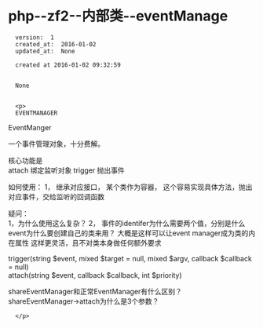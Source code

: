 
  # php--zf2--内部类--eventManage

      version:  1
      created_at:  2016-01-02
      updated_at:  None

      created at 2016-01-02 09:32:59 


      None


      <p>
      EVENTMANAGER
EventManger

 
一个事件管理对象，十分费解。


 
核心功能是   
 attach  绑定监听对象
 trigger  抛出事件

 
如何使用：
 1， 继承对应接口， 某个类作为容器， 这个容易实现具体方法，抛出对应事件，交给监听的回调函数

 

 
疑问：  
 1，为什么使用这么复杂？
  2， 事件的identifer为什么需要两个值，分别是什么
event为什么要创建自己的类来用？
	大概是这样可以让event manager成为类的内在属性
	这样更灵活，且不对类本身做任何额外要求
	
	
	
trigger(string $event, mixed $target = null, mixed $argv, callback $callback = null)  
attach(string $event, callback $callback, int $priority)
        
shareEventManager和正常EventManager有什么区别？     
shareEventManager->attach为什么是3个参数？

      </p>

  